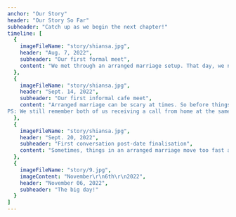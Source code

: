 ```yaml
---
anchor: "Our Story"
header: "Our Story So Far"
subheader: "Catch up as we begin the next chapter!"
timeline: [
  {
    imageFileName: "story/shiansa.jpg",
    header: "Aug. 7, 2022",
    subheader: "Our first formal meet",
    content: "We met through an arranged marriage setup. That day, we never thought we would make it this far. But someone has said it right - Marriages are made in heaven, and following God's principles will allow us to experience more of heaven on earth. We know that the love stories of arranged marriages are so underrated. But this moment started a budding love story between to INFJs."
  },
  {
    imageFileName: "story/shiansa.jpg",
    header: "Sept. 14, 2022",
    subheader: "Our first informal cafe meet",
    content: "Arranged marriage can be scary at times. So before things go ahead, we decided to meet outside informally. Mocha Sky Cafe - The place where we approved this unity of two unknown souls, written write from birth. 
PS: We still remember both of us receiving a call from home at the same time. They were just eagerly waiting for us to return home and tell them our decision."
  },
  {
    imageFileName: "story/shiansa.jpg",
    header: "Sept. 20, 2022",
    subheader: "First conversation post-date finalisation",
    content: "Sometimes, things in an arranged marriage move too fast and in such an appealing way that we barely realize what is happening. By the time we had our first conversation on personal numbers - we were already hitched. The first question that we had for each other - What made you say 'Yes!' to me? We were just speechless. And we moved on with faith - he who has led us so far will guide us further."
  },
  {
    imageFileName: "story/9.jpg",
    imageContent: "November\r\n6th\r\n2022",
    header: "November 06, 2022",
    subheader: "The big day!"
  }
]
---
```


